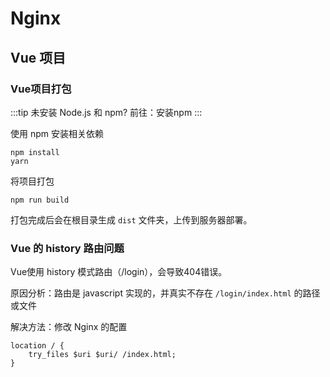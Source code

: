 # Nginx

## Vue 项目

### Vue项目打包

:::tip 未安装 Node.js 和 npm?
前往：安装npm
:::

使用 npm 安装相关依赖

```shell
npm install
yarn
```

将项目打包

```shell
npm run build
```

打包完成后会在根目录生成 `dist` 文件夹，上传到服务器部署。

### Vue 的 history 路由问题

Vue使用 history 模式路由（/login），会导致404错误。

原因分析：路由是 javascript 实现的，并真实不存在 `/login/index.html` 的路径或文件

解决方法：修改 Nginx 的配置

```nginx
location / {
    try_files $uri $uri/ /index.html;
}
```
